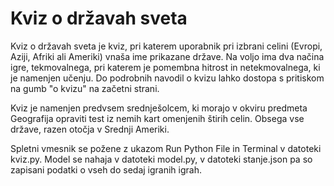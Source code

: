 # Kviz o državah sveta
Kviz o državah sveta je kviz, pri katerem uporabnik pri izbrani celini (Evropi, Aziji, Afriki ali Ameriki) vnaša ime prikazane države. Na voljo ima dva načina igre, tekmovalnega, pri katerem je pomembna hitrost in netekmovalnega, ki je namenjen učenju. Do podrobnih navodil o kvizu lahko dostopa s pritiskom na gumb "o kvizu" na začetni strani.

Kviz je namenjen predvsem srednješolcem, ki morajo v okviru predmeta Geografija opraviti test iz nemih kart omenjenih štirih celin. Obsega vse države, razen otočja v Srednji Ameriki.

Spletni vmesnik se požene z ukazom Run Python File in Terminal v datoteki kviz.py. Model se nahaja v datoteki model.py, v datoteki stanje.json pa so zapisani podatki o vseh do sedaj igranih igrah. 
